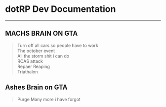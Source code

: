 # dotRP Dev Documentation

---


## MACHS BRAIN ON GTA

> Turn off all cars so people have to work  
> The october event  
> All the storm shit i can do  
> RCAS attack  
> Repaer Reaping  
> Triathalon



## Ashes Brain on GTA 

> Purge
> Many more i have forgot